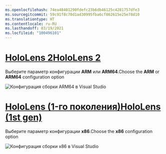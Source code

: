```yaml
---
ms.openlocfilehash: 74ea48401290fdefc23b6db46125c4281757dfe3
ms.sourcegitcommit: 59c91f8c70d1ad30995fba6cf862615e25e78d10
ms.translationtype: HT
ms.contentlocale: ru-RU
ms.lasthandoff: 03/19/2021
ms.locfileid: "100496101"
---
```

# <a name="hololens-2"></a>[<span data-ttu-id="83840-101">HoloLens 2</span><span class="sxs-lookup"><span data-stu-id="83840-101">HoloLens 2</span></span>](#tab/hl2)

<span data-ttu-id="83840-102">Выберите параметр конфигурации **ARM** или **ARM64**.</span><span class="sxs-lookup"><span data-stu-id="83840-102">Choose the **ARM** or **ARM64** configuration option</span></span>

![Конфигурация сборки ARM64 в Visual Studio](../images/arm64setting.png)

# <a name="hololens-1st-gen"></a>[<span data-ttu-id="83840-104">HoloLens (1-го поколения)</span><span class="sxs-lookup"><span data-stu-id="83840-104">HoloLens (1st gen)</span></span>](#tab/hl)

<span data-ttu-id="83840-105">Выберите параметр конфигурации **x86**.</span><span class="sxs-lookup"><span data-stu-id="83840-105">Choose the **x86** configuration option</span></span>

![Конфигурация сборки x86 в Visual Studio](../images/x86setting.png)